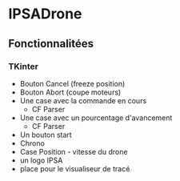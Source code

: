 # IPSADrone

## Fonctionnalitées

### TKinter

- Bouton Cancel (freeze position)
- Bouton Abort (coupe moteurs)
- Une case avec la commande en cours
  - CF Parser
- Une case avec un pourcentage d'avancement
  - CF Parser
- Un bouton start
- Chrono
- Case Position - vitesse du drone
- un logo IPSA
- place pour le visualiseur de tracé
